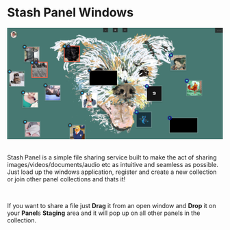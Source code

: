 # Stash Panel Windows

<div style="text-align:center">
  <img alt="stashpanel logo" src=".\src\Resources\AppPreview\app.png"/>
</div>

<!-- ![stashpanel logo](./src/Resources/AppPreview/app.png) -->

<br/>

Stash Panel is a simple file sharing service built to make the act of sharing images/videos/documents/audio etc as intuitive and seamless as possible. Just load up the windows application, register and create a new collection or join other panel collections and thats it!

<br/>

If you want to share a file just **Drag** it from an open window and **Drop** it on your **Panel**s **Staging** area and it will pop up on all other panels in the collection.

<!--
<br/>
<br/>
<br/>
<br/>
<br/>
<br/>
<br/>

<div style="display:flex">
  <div style="background:#BE3A39; display:flex;place-items:center; border-radius:6px; margin-right:30px; cursor:pointer;">

  <div style="background:white; border-top-left-radius:6px; border-bottom-left-radius:6px;">

  <img alt="stashpanel logo" style="width:30px; padding:0px 5px; border-top-left-radius:6px; border-bottom-left-radius:6px;" src=".\src\Resources\Icons\windows-icon.png"/>
  </div>

  <div style="color:white; padding:2px 20px;">windows</div>

  </div>

  <div style="background:#BE3A39; display:flex;place-items:center; border-radius:6px; margin-right:30px; cursor:pointer;">

  <div style="background:white; border-top-left-radius:6px; border-bottom-left-radius:6px;">

  <img alt="stashpanel logo" style="width:30px; padding:0px 5px; border-top-left-radius:6px; border-bottom-left-radius:6px;" src=".\src\Resources\Icons\android-icon.png"/>
  </div>

  <div style="color:white; padding:2px 20px;">android</div>

  </div>

</div> -->
